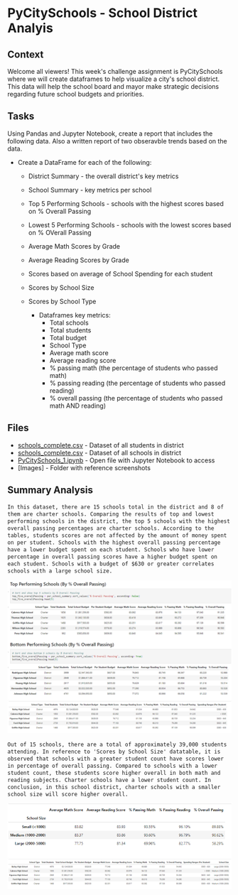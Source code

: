 # PyCitySchools - School District Analyis 

## Context

Welcome all viewers! This week's challenge assignment is PyCitySchools where we will create dataframes to help visualize a city's school district. This data will help the school board and mayor make strategic decisions regarding future school budgets and priorities. 



## Tasks

Using Pandas and Jupyter Notebook, create a report that includes the following data. 
Also a written report of two obseravble trends based on the data. 


* Create a DataFrame for each of the following:

    * District Summary - the overall district's key metrics
    * School Summary - key metrics per school
    * Top 5 Performing Schools - schools with the highest scores based on % Overall Passing
    * Lowest 5 Performing Schools - schools with the lowest scores based on % OVerall Passing
    
    * Average Math Scores by Grade
    * Average Reading Scores by Grade
    * Scores based on average of School Spending for each student
    * Scores by School Size
    * Scores by School Type

        * Dataframes key metrics:
            * Total schools
            * Total students
            * Total budget
            * School Type
            * Average math score
            * Average reading score
            * % passing math (the percentage of students who passed math)
            * % passing reading (the percentage of students who passed reading)
            * % overall passing (the percentage of students who passed math AND reading)


## Files 

* [schools_complete.csv](PyCitySchools/Resources/students_complete.csv) -  Dataset of all students in district
* [schools_complete.csv](PyCitySchools/Resources/schools_complete.csv) - Dataset of all schools in district
* [PyCitySchools_1.ipynb](PyCitySchools/PyCitySchools_1.ipynb) - Open file with Jupyter Notebook to access
* [Images] - Folder with reference screenshots


## Summary Analysis

    In this dataset, there are 15 schools total in the district and 8 of them are charter schools. Comparing the results of top and lowest performing schools in the district, the top 5 schools with the highest overall passing percentages are charter schools. According to the tables, students scores are not affected by the amount of money spent on per student. Schools with the highest overall passing percentage have a lower budget spent on each student. Schools who have lower percentage in overall passing scores have a higher budget spent on each student. Schools with a budget of $630 or greater correlates schools with a large school size. 

![Top_5_and_Lowest5](PyCitySchools/Images/topandlowestperforming.png)
![Scores_SchoolSpending](PyCitySchools/Images/school_spending_scores.png) 


    Out of 15 schools, there are a total of approximately 39,000 students attending. In reference to 'Scores by School Size' datatable, it is observed that schools with a greater student count have scores lower in percentage of overall passing. Compared to schools with a lower student count, these students score higher overall in both math and reading subjects. Charter schools have a lower student count. In conclusion, in this school district, charter schools with a smaller school size will score higher overall. 

![Scores_and_School_Sizes](PyCitySchools/Images/scores_sizes.png)
![School_Size](PyCitySchools/Images/school_size.png)




